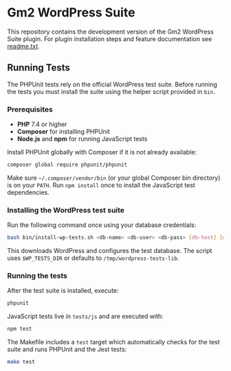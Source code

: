 # Gm2 WordPress Suite

This repository contains the development version of the Gm2 WordPress Suite plugin. For plugin installation steps and feature documentation see [readme.txt](readme.txt).

## Running Tests

The PHPUnit tests rely on the official WordPress test suite. Before running the tests you must install the suite using the helper script provided in `bin`.

### Prerequisites

- **PHP** 7.4 or higher
- **Composer** for installing PHPUnit
- **Node.js** and **npm** for running JavaScript tests

Install PHPUnit globally with Composer if it is not already available:

```bash
composer global require phpunit/phpunit
```

Make sure `~/.composer/vendor/bin` (or your global Composer bin directory) is on your `PATH`.
Run `npm install` once to install the JavaScript test dependencies.

### Installing the WordPress test suite

Run the following command once using your database credentials:

```bash
bash bin/install-wp-tests.sh <db-name> <db-user> <db-pass> [db-host] [wp-version]
```

This downloads WordPress and configures the test database. The script uses `$WP_TESTS_DIR` or defaults to `/tmp/wordpress-tests-lib`.

### Running the tests

After the test suite is installed, execute:

```bash
phpunit
```

JavaScript tests live in `tests/js` and are executed with:

```bash
npm test
```

The Makefile includes a `test` target which automatically checks for the test suite and runs PHPUnit and the Jest tests:

```bash
make test
```



